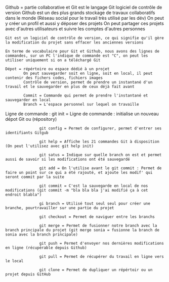 Github = partie collaborative et Git est le langage 
Git logiciel de contrôle de version
Github est un des plus grands stockage de travaux collaboratifs dans le monde
    (Réseau social pour le travail très utilisé par les dév)
    On peut y créer un profil et aussi y déposer des projets 
    On peut partager ces projets avec d'autres utilisateurs et suivre les comptes d'autres personnes

    Git est un logiciel de contrôle de version, ce qui signifie qu'il gère la modification du projet sans effacer les anciennes versions

    En terme de vocabulaire pour Git et Github, nous avons des lignes de commandes, sur un PC l'indique de commande est "C", on peut les utiliser uniquement si on a téléchargé Git

    Dépot = répértoire ou espace dédié à un projet
            On peut sauvegarder soit en ligne, soit en local, il peut contenir des fichers codes, fichiers images
            Contrôle de version, permet de prendre un instantané d'un travail et le sauvegarder en plus de ceux déjà fait avant

            Commit = Commande qui permet de prendre l'instantané et sauvegarder en local
            Branch = L'espace personnel sur lequel on travaille  


Ligne de commande : git init = Ligne de commande : initialise un nouveau dépot Git ou (répository)

                   git config = Permet de configurer, permet d'entrer ses identifiants Gitgub

                   git help = Affiche les 21 commandes Git à disposition (On peut l'utilisez avec git help init)

                   git satus = Indique sur quelle branch on est et permet aussi de savoir si les modifications ont été sauvegardé 

                   git add = On l'utilise avant le git commit : Permet de faire un point sur ce qui a été rajouté, et ajoute les modif' qui seront commit par la suite

                   git commit = C'est la sauvegarde en local de nos modifications (git commit -m "bla bla bla j'ai modifié ça à cet endroit blabla")

                   gi branch = Utilisé tout seul seul pour créer une branche, pourtravailler sur une partie du projet

                   git checkout = Permet de naviguer entre les branchs

                   git merge = Permet de fusionner notre branch avec la branch principale du projet (git merge sonia = fusionne la branch de sonia avec la branch principale)

                   git push = Permet d'envoyer nos dernières modifications en ligne (récupérable depuis Github)

                   git pull = Permet de récupérer du travail en ligne vers le local

                   git clone = Permet de dupliquer un répértoir ou un projet depuis GitHub

            




